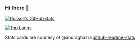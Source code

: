 ### Hi there 👋

<!--
**russelljjarvis/russelljjarvis** is a ✨ _special_ ✨ repository because its `README.md` (this file) appears on your GitHub profile.

Here are some ideas to get you started:

- 🔭 I’m currently working on ...
- 🌱 I’m currently learning ...
- 👯 I’m looking to collaborate on ...
- 🤔 I’m looking for help with ...
- 💬 Ask me about ...
- 📫 How to reach me: ...
- 😄 Pronouns: ...
- ⚡ Fun fact: ...
-->


<!-- Stats cards -->
[![Russell's GitHub stats](https://github-readme-stats.vercel.app/api?username=russelljjarvis&theme=cobalt&show_icons=true)](https://github.com/russelljjarvis/github-readme-stats)

[![Top Langs](https://github-readme-stats.vercel.app/api/top-langs/?username=russelljjarvis&layout=compact&theme=cobalt)](https://github.com/russelljjarvis/github-readme-stats)

Stats cards are courtesy of @anuraghazra [github-readme-stats](https://github.com/anuraghazra/github-readme-stats)

